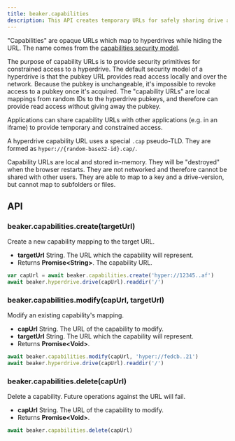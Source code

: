 ```yaml
---
title: beaker.capabilities
description: This API creates temporary URLs for safely sharing drive access between applications
---
```


"Capabilities" are opaque URLs which map to hyperdrives while hiding the URL. The name comes from the [capabilities security model](https://en.wikipedia.org/wiki/Capability-based_security).

The purpose of capability URLs is to provide security primitives for constrained access to a hyperdrive. The default security model of a hyperdrive is that the pubkey URL provides read access locally and over the network. Because the pubkey is unchangeable, it's impossible to revoke access to a pubkey once it's acquired. The "capability URLs" are local mappings from random IDs to the hyperdrive pubkeys, and therefore can provide read access without giving away the pubkey.

Applications can share capability URLs with other applications \(e.g. in an iframe\) to provide temporary and constrained access.

A hyperdrive capability URL uses a special `.cap` pseudo-TLD. They are formed as `hyper://{random-base32-id}.cap/`. 

Capability URLs are local and stored in-memory. They will be "destroyed" when the browser restarts. They are not networked and therefore cannot be shared with other users. They are able to map to a key and a drive-version, but cannot map to subfolders or files.

## API

### beaker.capabilities.create\(targetUrl\)

Create a new capability mapping to the target URL.

* **targetUrl** String. The URL which the capability will represent.
* Returns **Promise&lt;String&gt;**. The capability URL.

```javascript
var capUrl = await beaker.capabilities.create('hyper://12345..af')
await beaker.hyperdrive.drive(capUrl).readdir('/')
```

### beaker.capabilities.modify\(capUrl, targetUrl\)

Modify an existing capability's mapping.

* **capUrl** String. The URL of the capability to modify.
* **targetUrl** String. The URL which the capability will represent.
* Returns **Promise&lt;Void&gt;**.

```javascript
await beaker.capabilities.modify(capUrl, 'hyper://fedcb..21')
await beaker.hyperdrive.drive(capUrl).readdir('/')
```

### beaker.capabilities.delete\(capUrl\)

Delete a capability. Future operations against the URL will fail.

* **capUrl** String. The URL of the capability to modify.
* Returns **Promise&lt;Void&gt;**.

```javascript
await beaker.capabilities.delete(capUrl)
```

